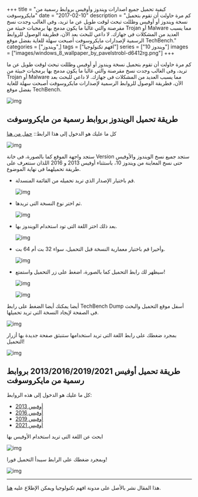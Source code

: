 +++
title = "كيفية تحميل جميع اصدارات ويندوز وأوفيس بروابط رسمية من مايكروسوفت"
date = "2017-02-10"
description = "كم مرة حاولت أن تقوم بتحميل نسخة ويندوز أو أوفيس وظللت تبحث لوقت طويل عن ما تريد، وفى الغالب وجدت نسخ مقرصنة والتي غالبا ما يكون مدمج بها برمجيات خبيثة من Trojan أو Malware مما يسبب العديد من المشكلات فى جهازك. لا داعي للبحث بعد الآن، فطريقة الوصول للروابط الرسمية لإصدارات مايكروسوفت أصبحت سهلة للغاية بفضل موقع TechBench."
categories = ["ويندوز",]
tags = ["افهم تكنولوجيا"]
series = ["ويندوز 10"]
images = ["images/windows_8_wallpaper_by_pavelstrobl-d6412rg.png"]
+++

كم مرة حاولت أن تقوم بتحميل نسخة ويندوز أو أوفيس وظللت تبحث لوقت طويل عن ما تريد، وفى الغالب وجدت نسخ مقرصنة والتي غالبا ما يكون مدمج بها برمجيات خبيثة من Trojan أو Malware مما يسبب العديد من المشكلات فى جهازك. لا داعي للبحث بعد الآن، فطريقة الوصول للروابط الرسمية لإصدارات مايكروسوفت أصبحت سهلة للغاية بفضل موقع TechBench.

![img](images/windows_8_wallpaper_by_pavelstrobl-d6412rg.png)

## طريقة تحميل الويندوز بروابط رسمية من مايكروسوفت

كل ما عليك هو الدخول إلى هذا الرابط:: [حمل من هنا](https://tb.rg-adguard.net/public.php)

![img](images/1.jpg)

ستجد واجهة الموقع كما بالصورة، فى خانة Version ستجد جميع نسخ الويندوز والأوفيس حتى نسخ المعاينة من ويندوز 10، باستثناء أوفيس 2013 و 2016 اللذان سنتعرف على طريقة تحميلهما فى نهاية الموضوع.

- قم باختيار الإصدار الذي تريد تحميله من القائمة المنسدلة.

  ![img](images/2.jpg)



- ثم اختر نوع النسخة التى تريدها.

  ![img](images/3.jpg)



- بعد ذلك اختر اللغة التى تود استخدام الويندوز بها.

  ![img](images/4.jpg)



- وأخيرا قم باختيار معمارية النسخة قبل التحميل، سواء 32 بت أم 64 بت.

  ![img](images/5.jpg)



- سيظهر لك رابط التحميل كما بالصورة، اضغط على زر التحميل واستمتع!

  ![img](images/6.jpg)

  ![img](images/7.jpg)



أيضا يمكنك أيضا الضغط على رابط TechBench Dump أسفل موقع التحميل والبحث فى الصفحة لإيجاد النسخة التى تريد تحميلها. 

![img](images/8.jpg)



 بمجرد ضغطك على رابط اللغة التى تريد استخدامها ستنبثق صفحة جديدة بها أزرار التحميل!

![img](images/9.jpg)



## طريقة تحميل أوفيس 2013/2016/2019/2021 بروابط رسمية من مايكروسوفت

كل ما عليك هو الدخول إلى هذه الروابط:

- [أوفيس 2013](http://bit.ly/Office2013DownloadET)
- [أوفيس 2016](http://bit.ly/Office2016DownloadET)
- [أوفيس 2019](https://www.heidoc.net/joomla/technology-science/microsoft/82-office-2019-direct-download-links)
- [أوفيس 2021](https://www.heidoc.net/joomla/technology-science/microsoft/16-office-2021-direct-download-links)

ابحث عن اللغة التى تريد استخدام الأوفيس بها

![img](images/10.jpg)

وبمجرد ضغطك على الرابط سيبدأ التحميل فورا!

![img](images/11.jpg)



---

هذا المقال نشر باﻷصل على مدونة افهم تكنولوجيا ويمكن الإطلاع عليه [هنا](https://efhamtechnology.blogspot.com/2017/02/Windows-Office-Download-Official-Links.html).
